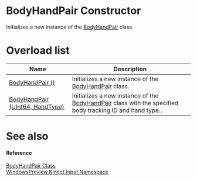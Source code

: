BodyHandPair Constructor  
========================  

Initializes a new instance of the [BodyHandPair](../BodyHandPair_Class.md) class.<span id="overloadsSection"></span>

Overload list  
=============  

| Name                                                                         | Description                                                                                                                          |
|------------------------------------------------------------------------------|--------------------------------------------------------------------------------------------------------------------------------------|
| [BodyHandPair ()](Constructor/BodyHandPair_Constructor_0.md)                 | Initializes a new instance of the [BodyHandPair](../BodyHandPair_Class.md) class.                                                    |
| [BodyHandPair (UInt64, HandType)](Constructor/BodyHandPair_Constructor_0.md) | Initializes a new instance of the [BodyHandPair](../BodyHandPair_Class.md) class with the specified body tracking ID and hand type.. |

<span id="ID4EO"></span>

See also  
========  

<span id="ID4EQ"></span>
#### Reference  

[BodyHandPair Class](../BodyHandPair_Class.md)  
 [WindowsPreview.Kinect.Input Namespace](../../Kinect.Input.md)  



<!--Please do not edit the data in the comment block below.-->
<!--
TOCTitle : BodyHandPair Constructor
RLTitle : BodyHandPair Constructor
KeywordK : BodyHandPair class, constructor
KeywordK : BodyHandPair.BodyHandPair constructor
KeywordF : WindowsPreview.Kinect.Input.BodyHandPair.#ctor
KeywordF : WindowsPreview.Kinect.Input.BodyHandPair.BodyHandPair
KeywordF : WindowsPreview.Kinect.Input.BodyHandPair.New
KeywordF : WindowsPreview.Kinect.Input.BodyHandPair.#ctor
KeywordF : BodyHandPair.BodyHandPair
KeywordF : BodyHandPair.New
KeywordA : Overload:WindowsPreview.Kinect.Input.BodyHandPair.#ctor
AssetID : Overload:WindowsPreview.Kinect.Input.BodyHandPair.#ctor
Locale : en-us
CommunityContent : 1
APIType : Managed
APILocation : windowspreview.kinect.winmd
APIName : WindowsPreview.Kinect.Input.BodyHandPair
TargetOS : Windows
TopicType : kbSyntax
DocSet : K4Wv2
ProjType : K4Wv2Proj
Technology : Kinect for Windows
Product : Kinect for Windows SDK v2
productversion : 20
-->

